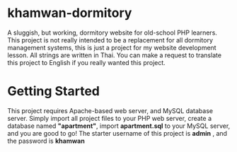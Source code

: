 # khamwan-dormitory
A sluggish, but working, dormitory website for old-school PHP learners.
This project is not really intended to be a replacement for all dormitory management systems, this is just a project for my website development lesson. All strings are written in Thai. You can make a request to translate this project to English if you really wanted this project.

# Getting Started
This project requires Apache-based web server, and MySQL database server. Simply import all project files to your PHP web server, create a database named <b>"apartment"</b>, import <b>apartment.sql</b> to your MySQL server, and you are good to go! The starter username of this project is <b>admin</b> , and the password is <b>khamwan</b>

